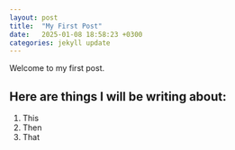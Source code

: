 ```yaml
---
layout: post
title:  "My First Post"
date:   2025-01-08 18:58:23 +0300
categories: jekyll update
---
```

Welcome to my first post.

## Here are things I will be writing about:
1. This
2. Then
3. That
